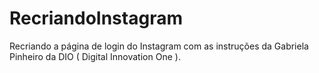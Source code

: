 # RecriandoInstagram
Recriando a página de login do Instagram com as instruções da Gabriela Pinheiro da DIO ( Digital Innovation One ).
